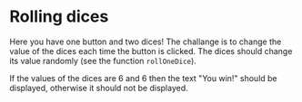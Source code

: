 # Rolling dices

Here you have one button and two dices! The challange is to
change the value of the dices each time the button is clicked.
The dices should change its value randomly (see the function 
`rollOneDice`). 

If the values of the dices are 6 and 6 then the text
"You win!" should be displayed, otherwise it should not be displayed.
